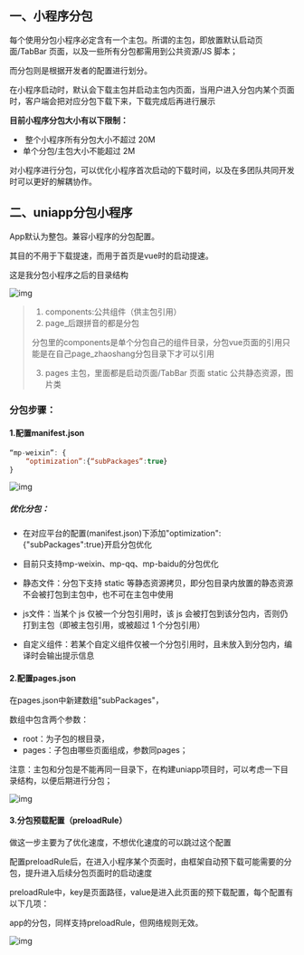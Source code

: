 ## 一、小程序分包

每个使用分包小程序必定含有一个主包。所谓的主包，即放置默认启动页面/TabBar 页面，以及一些所有分包都需用到公共资源/JS 脚本；

而分包则是根据开发者的配置进行划分。

在小程序启动时，默认会下载主包并启动主包内页面，当用户进入分包内某个页面时，客户端会把对应分包下载下来，下载完成后再进行展示

**目前小程序分包大小有以下限制：**

- ​	整个小程序所有分包大小不超过 20M
-    单个分包/主包大小不能超过 2M

对小程序进行分包，可以优化小程序首次启动的下载时间，以及在多团队共同开发时可以更好的解耦协作。



## 二、uniapp分包小程序

App默认为整包。兼容小程序的分包配置。

其目的不用于下载提速，而用于首页是vue时的启动提速。

这是我分包小程序之后的目录结构

![img](D:\Markdown\图片\watermark,type_ZHJvaWRzYW5zZmFsbGJhY2s,shadow_50,text_Q1NETiBAZ29vZCBwZXJzb24u,size_9,color_FFFFFF,t_70,g_se,x_16.png)



> 1. components:公共组件（供主包引用）
> 2. page_后跟拼音的都是分包
>
> ​		分包里的components是单个分包自己的组件目录，分包vue页面的引用只能是在自己page_zhaoshang分包目录下才可以引用
>
> 3. pages   主包，里面都是启动页面/TabBar 页面
>    static    公共静态资源，图片类



### 分包步骤：

#### 1.配置manifest.json

```js
“mp-weixin”: {
	“optimization”:{“subPackages”:true}
}
```

![img](D:\Markdown\图片\watermark,type_ZHJvaWRzYW5zZmFsbGJhY2s,shadow_50,text_Q1NETiBAZ29vZCBwZXJzb24u,size_20,color_FFFFFF,t_70,g_se,x_16-1664344223276-5.jpeg)

##### 优化分包：

- 在对应平台的配置(manifest.json)下添加"optimization":{"subPackages":true}开启分包优化

- 目前只支持mp-weixin、mp-qq、mp-baidu的分包优化

- 静态文件：分包下支持 static 等静态资源拷贝，即分包目录内放置的静态资源不会被打包到主包中，也不可在主包中使用
- js文件：当某个 js 仅被一个分包引用时，该 js 会被打包到该分包内，否则仍打到主包（即被主包引用，或被超过 1 个分包引用）
- 自定义组件：若某个自定义组件仅被一个分包引用时，且未放入到分包内，编译时会输出提示信息

#### 2.配置pages.json

在pages.json中新建数组"subPackages"，

数组中包含两个参数：

- root：为子包的根目录，
- pages：子包由哪些页面组成，参数同pages；

注意：主包和分包是不能再同一目录下，在构建uniapp项目时，可以考虑一下目录结构，以便后期进行分包；

![img](D:\Markdown\图片\watermark,type_ZHJvaWRzYW5zZmFsbGJhY2s,shadow_50,text_Q1NETiBAZ29vZCBwZXJzb24u,size_18,color_FFFFFF,t_70,g_se,x_16.png)

#### 3.分包预载配置（preloadRule）

做这一步主要为了优化速度，不想优化速度的可以跳过这个配置

配置preloadRule后，在进入小程序某个页面时，由框架自动预下载可能需要的分包，提升进入后续分包页面时的启动速度

preloadRule中，key是页面路径，value是进入此页面的预下载配置，每个配置有以下几项：

app的分包，同样支持preloadRule，但网络规则无效。

![img](D:\Markdown\图片\watermark,type_ZHJvaWRzYW5zZmFsbGJhY2s,shadow_50,text_Q1NETiBAZ29vZCBwZXJzb24u,size_20,color_FFFFFF,t_70,g_se,x_16.png)